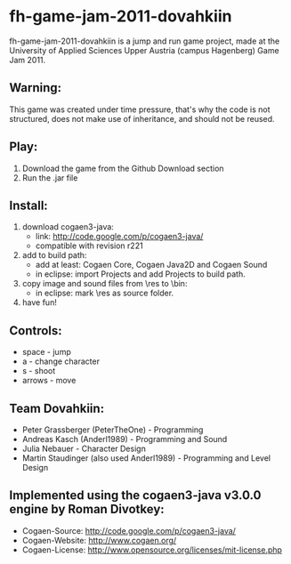 fh-game-jam-2011-dovahkiin
==========================

fh-game-jam-2011-dovahkiin is a jump and run game project, 
made at the University of Applied Sciences Upper Austria 
(campus Hagenberg) Game Jam 2011.

Warning:
--------
This game was created under time pressure, that's why the 
code is not structured, does not make use of inheritance, 
and should not be reused.

Play:
-----
1. Download the game from the Github Download section
2. Run the .jar file

Install:
--------
1. download cogaen3-java:
	- link: http://code.google.com/p/cogaen3-java/
	- compatible with revision r221
2. add to build path:
	- add at least: Cogaen Core, Cogaen Java2D and Cogaen Sound
	- in eclipse: import Projects and add Projects to build path.
3. copy image and sound files from \res to \bin:
	- in eclipse: mark \res as source folder.
4. have fun!

Controls:
---------
- space		- jump
- a			- change character
- s			- shoot
- arrows	- move

Team Dovahkiin:
---------------
- Peter Grassberger (PeterTheOne) - Programming
- Andreas Kasch (Anderl1989) - Programming and Sound
- Julia Nebauer - Character Design
- Martin Staudinger (also used Anderl1989) - Programming and Level Design

Implemented using the cogaen3-java v3.0.0 engine by Roman Divotkey:
-------------------------------------------------------------------
- Cogaen-Source: 	http://code.google.com/p/cogaen3-java/
- Cogaen-Website:	http://www.cogaen.org/
- Cogaen-License:	http://www.opensource.org/licenses/mit-license.php
